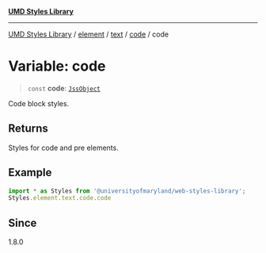 [**UMD Styles Library**](../../../../../../README.md)

***

[UMD Styles Library](../../../../../../README.md) / [element](../../../../../README.md) / [text](../../../README.md) / [code](../README.md) / code

# Variable: code

> `const` **code**: [`JssObject`](../../../../../../utilities/namespaces/transform/type-aliases/JssObject.md)

Code block styles.

## Returns

Styles for code and pre elements.

## Example

```typescript
import * as Styles from '@universityofmaryland/web-styles-library';
Styles.element.text.code.code
```

## Since

1.8.0
